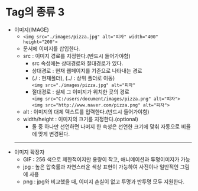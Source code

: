 # Tag의 종류 3
- 이미지(IMAGE)
  - ```<img src="./images/pizza.jpg" alt="피자" width="400" height="200">```
  - 문서에 이미지를 삽입한다.
  - src : 이미지 경로를 지정한다.(반드시 들어가야함)
    - src 속성에는 상대경로와 절대경로가 있다.
    - 상대경로 : 현재 웹페이지를 기준으로 나타내는 경로
    - (./ : 현재폴더), (../ : 상위 폴더로 이동)<br>
    ```<img src="./images/pizza.jpg" alt="피자"```
    - 절대경로 : 실제 그 이미지가 위치한 곳의 경로<br>
    ```<img src="C:/users/document/images/pizza.png" alt="피자">```<br>
    ```<img src="http://www.naver.com/pizza.png" alt="피자">```
  - alt : 이미지의 대체 텍스트를 입력한다.(반드시 들어가야함)
  - width/height : 이미지의 크기를 지정한다.(optional)
    - 둘 중 하나만 선언하면 나머지 한 속성은 선언한 크기에 맞춰 자동으로 비율에 맞게 변경된다.
  ***
- 이미지 확장자
  - GIF : 256 색으로 제한적이지만 용량이 작고, 애니메이션과 투명이미지가 가능
  - jpg : 높은 압축률과 자연스러운 색상 표현이 가능하여 사진이나 일반적인 그림에 사용
  - png : jpg와 비교했을 때, 이미지 손실이 없고 투명과 반투명 모두 지원한다.